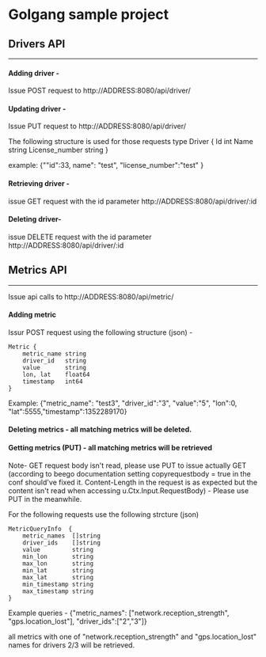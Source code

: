 # Golgang sample project

## Drivers API
-----------
#### Adding driver -
Issue POST request to http://ADDRESS:8080/api/driver/

#### Updating driver -
Issue PUT request to http://ADDRESS:8080/api/driver/

The following structure is used for those requests
type Driver {
	Id int
	Name string
	License_number string
}

example:
{""id":33, name": "test", "license_number":"test" }

#### Retrieving driver - 
issue GET request with the id parameter
http://ADDRESS:8080/api/driver/:id


#### Deleting driver-
issue DELETE request with the id parameter
http://ADDRESS:8080/api/driver/:id


## Metrics API
-----------

Issue api calls to http://ADDRESS:8080/api/metric/

#### Adding metric
Issur POST request using the following structure (json) -
```
Metric {
	metric_name string
	driver_id   string
	value       string
	lon, lat    float64
	timestamp   int64
}
```

Example:
{"metric_name": "test3", "driver_id":"3", "value":"5", "lon":0, "lat":5555,"timestamp":1352289170}


#### Deleting metrics - all matching metrics will be deleted.
#### Getting metrics (PUT) - all matching metrics will be retrieved
Note-  GET request body isn't read, please use PUT to issue actually GET (according to beego
documentation setting copyrequestbody = true in the conf should've fixed it. Content-Length in the request
is as expected but the content isn't read when accessing u.Ctx.Input.RequestBody) - Please use PUT in the meanwhile.

For the following requests use the following strcture (json)

```
MetricQueryInfo  {
	metric_names  []string
	driver_ids    []string
	value         string
	min_lon       string
	max_lon       string
	min_lat       string
	max_lat       string
	min_timestamp string
	max_timestamp string
}
```

Example queries -
{"metric_names": ["network.reception_strength", "gps.location_lost"], "driver_ids":["2","3"]}

all metrics with one of "network.reception_strength" and "gps.location_lost" names for drivers 2/3 will be retrieved.








